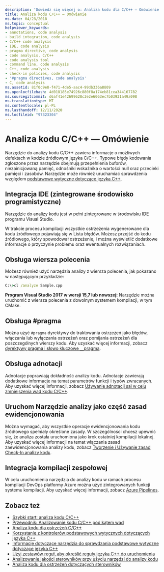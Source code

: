 ```yaml
---
description: 'Dowiedz się więcej o: Analiza kodu dla C/C++ — Omówienie'
title: Analiza kodu C/C++ — Omówienie
ms.date: 04/28/2018
ms.topic: conceptual
helpviewer_keywords:
- annotations, code analysis
- build integration, code analysis
- C/C++ code analysis
- IDE, code analysis
- pragma directive, code analysis
- code analysis, C/C++
- code analysis tool
- command line, code analysis
- C++, code analysis
- check-in policies, code analysis
- '#pragma directives, code analysis'
- C, code analysis
ms.assetid: 81f0c9e8-f471-4de5-aac4-99db336a8809
ms.openlocfilehash: 4d018185e74926c880f8a174eb81cea344167782
ms.sourcegitcommit: d6af41e42699628c3e2e6063ec7b03931a49a098
ms.translationtype: MT
ms.contentlocale: pl-PL
ms.lasthandoff: 12/11/2020
ms.locfileid: "97323304"
---
```

# <a name="code-analysis-for-cc-overview"></a>Analiza kodu C/C++ — Omówienie

Narzędzie do analizy kodu C/C++ zawiera informacje o możliwych defektach w kodzie źródłowym języka C/C++. Typowe błędy kodowania zgłoszone przez narzędzie obejmują przepełnienia buforów, niezainicjowaną pamięć, odnośniki wskaźnika o wartości null oraz przecieki pamięci i zasobów. Narzędzie może również uruchamiać sprawdzenia względem [podstawowe wytyczne dotyczące języka C++](https://github.com/isocpp/CppCoreGuidelines/blob/master/CppCoreGuidelines.md).

## <a name="ide-integrated-development-environment-integration"></a>Integracja IDE (zintegrowane środowisko programistyczne)

Narzędzie do analizy kodu jest w pełni zintegrowane w środowisku IDE programu Visual Studio.

W trakcie procesu kompilacji wszystkie ostrzeżenia wygenerowane dla kodu źródłowego pojawiają się w Lista błędów. Możesz przejść do kodu źródłowego, który spowodował ostrzeżenie, i można wyświetlić dodatkowe informacje o przyczynie problemu oraz ewentualnych rozwiązaniach.

## <a name="command-line-support"></a>Obsługa wiersza polecenia

Możesz również użyć narzędzia analizy z wiersza polecenia, jak pokazano w następującym przykładzie:

```cmd
C:\>cl /analyze Sample.cpp
```

**Program Visual Studio 2017 w wersji 15,7 lub nowszej:** Narzędzie można uruchomić z wiersza polecenia z dowolnym systemem kompilacji, w tym CMake.

## <a name="pragma-support"></a>Obsługa #pragma

Można użyć `#pragma` dyrektywy do traktowania ostrzeżeń jako błędów, włączania lub wyłączania ostrzeżeń oraz pomijania ostrzeżeń dla poszczególnych wierszy kodu. Aby uzyskać więcej informacji, zobacz [dyrektywy pragma i słowo kluczowe __pragma](../preprocessor/pragma-directives-and-the-pragma-keyword.md).

## <a name="annotation-support"></a>Obsługa adnotacji

Adnotacje poprawiają dokładność analizy kodu. Adnotacje zawierają dodatkowe informacje na temat parametrów funkcji i typów zwracanych. Aby uzyskać więcej informacji, zobacz [Używanie adnotacji sal w celu zmniejszenia wad kodu C/C++](../code-quality/using-sal-annotations-to-reduce-c-cpp-code-defects.md).

## <a name="run-analysis-tool-as-part-of-check-in-policy"></a>Uruchom Narzędzie analizy jako część zasad ewidencjonowania

Można wymagać, aby wszystkie operacje ewidencjonowania kodu źródłowego spełniały określone zasady. W szczególności chcesz upewnić się, że analiza została uruchomiona jako krok ostatniej kompilacji lokalnej. Aby uzyskać więcej informacji na temat włączania zasad zaewidencjonowania analizy kodu, zobacz [Tworzenie i Używanie zasad Check-In analizy kodu](/visualstudio/code-quality/how-to-create-or-update-standard-code-analysis-check-in-policies).

## <a name="team-build-integration"></a>Integracja kompilacji zespołowej

W celu uruchomienia narzędzia do analizy kodu w ramach procesu kompilacji DevOps platformy Azure można użyć zintegrowanych funkcji systemu kompilacji. Aby uzyskać więcej informacji, zobacz [Azure Pipelines](/azure/devops/pipelines/index).

## <a name="see-also"></a>Zobacz też

- [Szybki start: analiza kodu C/C++](quick-start-code-analysis-for-c-cpp.md)
- [Przewodnik: Analizowanie kodu C/C++ pod kątem wad](walkthrough-analyzing-c-cpp-code-for-defects.md)
- [Analiza kodu dla ostrzeżeń C/C++](code-analysis-for-c-cpp-warnings.md)
- [Korzystanie z kontrolerów podstawowych wytycznych dotyczących języka C++](using-the-cpp-core-guidelines-checkers.md)
- [Informacje dotyczące narzędzia do sprawdzania podstawowe wytyczne dotyczące języka C++](code-analysis-for-cpp-corecheck.md)
- [Użyj zestawów reguł, aby określić reguły języka C++ do uruchomienia](using-rule-sets-to-specify-the-cpp-rules-to-run.md)
- [Analizowanie jakości sterowników przy użyciu narzędzi do analizy kodu](/windows-hardware/drivers/develop/analyzing-driver-quality-by-using-code-analysis-tools)
- [Analiza kodu dla ostrzeżeń dotyczących sterowników](/windows-hardware/drivers/devtest/prefast-for-drivers-warnings)
